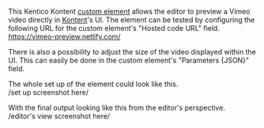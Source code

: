 This Kentico Kontent <a href="https://docs.kontent.ai/tutorials/develop-apps/integrate/integrating-your-own-content-editing-features">custom element</a> allows the editor to preview a Vimeo video directly in <a href="https://kontent.ai/">Kontent</a>'s UI. 
The element can be tested by configuring the following URL for the custom element's "Hosted code URL" field.
https://vimeo-preview.netlify.com/

There is also a possibility to adjust the size of the video displayed within the UI.
This can easily be done in the custom element's "Parameters {JSON}" field.

The whole set up of the element could look like this. <br/>
/set up screenshot here/

With the final output looking like this from the editor's perspective. <br/>
/editor's view screenshot here/
